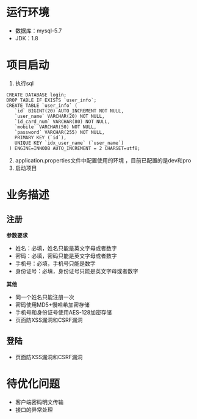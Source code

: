 # 运行环境
- 数据库：mysql-5.7
- JDK：1.8

# 项目启动
1. 执行sql
```mysql
CREATE DATABASE login;
DROP TABLE IF EXISTS `user_info`;
CREATE TABLE `user_info` (
   `id` BIGINT(20) AUTO_INCREMENT NOT NULL,
   `user_name` VARCHAR(20) NOT NULL,
   `id_card_num` VARCHAR(80) NOT NULL,
   `mobile` VARCHAR(50) NOT NULL,
   `password` VARCHAR(255) NOT NULL,
   PRIMARY KEY (`id`),
   UNIQUE KEY `idx_user_name` (`user_name`)
 ) ENGINE=INNODB AUTO_INCREMENT = 2 CHARSET=utf8;
```
2. application.properties文件中配置使用的环境
，目前已配置的是dev和pro
3. 启动项目

# 业务描述
## 注册
**参数要求** 
- 姓名：必填，姓名只能是英文字母或者数字
- 密码：必填，密码只能是英文字母或者数字
- 手机号：必填，手机号只能是数字
- 身份证号：必填，身份证号只能是英文字母或者数字

**其他**
- 同一个姓名只能注册一次
- 密码使用MD5+慢哈希加密存储
- 手机号和身份证号使用AES-128加密存储
- 页面防XSS漏洞和CSRF漏洞
## 登陆
- 页面防XSS漏洞和CSRF漏洞

# 待优化问题
- 客户端密码明文传输
- 接口的异常处理
